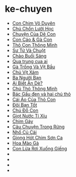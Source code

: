 # ke-chuyen

* [Con Chim Vô Duyên](https://github.com/bombi0104/ke-chuyen/blob/master/con-chim-vo-duyen.md)
* [Chú Chồn Lười Học](https://github.com/bombi0104/ke-chuyen/blob/master/chu-chon-luoi-hoc.md)
* [Chuyện Của Dê Con](https://github.com/bombi0104/ke-chuyen/blob/master/chuyen-cua-de-con.md)
* [Con Cáo & Gà Con](https://github.com/bombi0104/ke-chuyen/blob/master/con-cao-va-ga-con.md)
* [Thỏ Con Thông Minh](https://github.com/bombi0104/ke-chuyen/blob/master/tho-con-thong-minh.md)
* [Sư Tử Và Chuột](https://github.com/bombi0104/ke-chuyen/blob/master/su-tu-va-chuot.md)
* [Chào Buổi Sáng](https://github.com/bombi0104/ke-chuyen/blob/master/chao-buoi-sang.md)
* [Qua trung cua ai](https://github.com/bombi0104/ke-chuyen/blob/master/qua-trung-cua-ai.md)
* [Gà Trống Và Vịt Bầu](https://github.com/bombi0104/ke-chuyen/blob/master/ga-trong-va-vit-bau.md)
* [Chú Vịt Xám](https://github.com/bombi0104/ke-chuyen/blob/master/chu-vit-xam.md)
* [Ba Người Bạn](https://github.com/bombi0104/ke-chuyen/blob/master/ba-nguoi-ban.md)
* [Ai Biết Ăn Dè?](https://github.com/bombi0104/ke-chuyen/blob/master/ai-biet-an-de.md)
* [Chú Thỏ Thông Minh](https://github.com/bombi0104/ke-chuyen/blob/master/chu-tho-thong-minh.md)
* [Bác Gấu đen và hai chú thỏ](https://github.com/bombi0104/ke-chuyen/blob/master/bac-gau-den-va-2-chu-tho.md)
* [Cái Áo Của Thỏ Con](https://github.com/bombi0104/ke-chuyen/blob/master/cai-ao-cua-tho-con.md)
* [Đôi Bạn Tốt](https://github.com/bombi0104/ke-chuyen/blob/master/doi-ban-tot.md)
* [Chú Đỗ Con](https://github.com/bombi0104/ke-chuyen/blob/master/chu-do-con.md)
* [Giọt Nước Tí Xíu](https://github.com/bombi0104/ke-chuyen/blob/master/giot-nuoc-ti-xiu.md)
* [Chim Gáy](https://github.com/bombi0104/ke-chuyen/blob/master/chim-gay.md)
* [Câu Chuyện Trong Rừng](https://github.com/bombi0104/ke-chuyen/blob/master/cau-chuyen-trong-rung.md)
* [Nhổ Củ Cải](https://github.com/bombi0104/ke-chuyen/blob/master/nho-cu-cai.md)
* [Giọng Hót Chim Sơn Ca](https://github.com/bombi0104/ke-chuyen/blob/master/giong-hot-son-ca.md)
* [Hoa Mào Gà](https://github.com/bombi0104/ke-chuyen/blob/master/hoa-mao-ga.md)
* [Con Lừa Rơi Xuống Giếng](https://github.com/bombi0104/ke-chuyen/blob/master/con-lua-roi-xuong-gieng.md)
* [](https://github.com/bombi0104/ke-chuyen/blob/master/.md)
* [](https://github.com/bombi0104/ke-chuyen/blob/master/.md)
* [](https://github.com/bombi0104/ke-chuyen/blob/master/.md)
* [](https://github.com/bombi0104/ke-chuyen/blob/master/.md)
